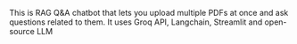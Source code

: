 This is RAG Q&A chatbot that lets you upload multiple PDFs at once and ask questions related to them. It uses Groq API, Langchain, Streamlit and open-source LLM
